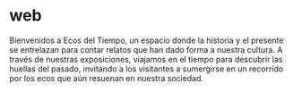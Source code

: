 # web
Bienvenidos a Ecos del Tiempo, un espacio donde la historia y el presente se entrelazan para contar relatos que han dado forma a nuestra cultura. A través de nuestras exposiciones, viajamos en el tiempo para descubrir las huellas del pasado, invitando a los visitantes a sumergirse en un recorrido por los ecos que aún resuenan en nuestra sociedad.
